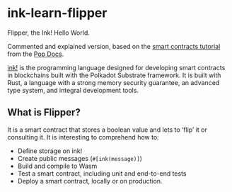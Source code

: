 # ink-learn-flipper

Flipper, the Ink! Hello World.

Commented and explained version, based on the [smart contracts tutorial](https://learn.onpop.io/contracts) from the [Pop Docs](https://learn.onpop.io/).

[ink!](https://use.ink/) is the programming language designed for developing smart contracts in blockchains built with the Polkadot Substrate framework.
It is built with Rust, a language with a strong memory security guarantee, an advanced type system, and integral development tools.


## What is Flipper?

It is a smart contract that stores a boolean value and lets to ‘flip’ it or consulting it. It is interesting to comprehend how to:

- Define storage on ink!
- Create public messages (`#[ink(message)]`)
- Build and compile to Wasm
- Test a smart contract, including unit and end-to-end tests
- Deploy a smart contract, locally or on production.
